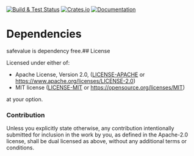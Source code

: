 [![Build & Test Status](https://github.com/Fice/safevalue/actions/workflows/rust.yml/badge.svg)](https://github.com/Fice/safevalue/actions/)
[![Crates.io](https://img.shields.io/crates/v/safevalue.svg)](https://crates.io/crates/safevalue)
[![Documentation](https://docs.rs/safevalue/badge.svg)](https://docs.rs/safevalue)


# Dependencies

safevalue is dependency free.## License

Licensed under either of:

 * Apache License, Version 2.0, ([LICENSE-APACHE](LICENSE-APACHE) or https://www.apache.org/licenses/LICENSE-2.0)
 * MIT license ([LICENSE-MIT](LICENSE-MIT) or https://opensource.org/licenses/MIT)

at your option.

### Contribution

Unless you explicitly state otherwise, any contribution intentionally submitted
for inclusion in the work by you, as defined in the Apache-2.0 license, shall be dual licensed as above, without any
additional terms or conditions.
